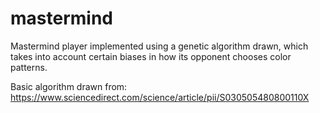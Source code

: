 # mastermind

Mastermind player implemented using a genetic algorithm drawn, which takes into
account certain biases in how its opponent chooses color patterns.

Basic algorithm drawn from:
https://www.sciencedirect.com/science/article/pii/S030505480800110X
